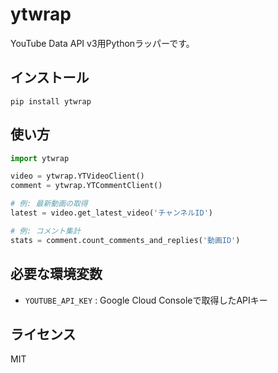 # ytwrap

YouTube Data API v3用Pythonラッパーです。

## インストール
```
pip install ytwrap
```

## 使い方
```python
import ytwrap

video = ytwrap.YTVideoClient()
comment = ytwrap.YTCommentClient()

# 例: 最新動画の取得
latest = video.get_latest_video('チャンネルID')

# 例: コメント集計
stats = comment.count_comments_and_replies('動画ID')
```

## 必要な環境変数
- `YOUTUBE_API_KEY` : Google Cloud Consoleで取得したAPIキー

## ライセンス
MIT
